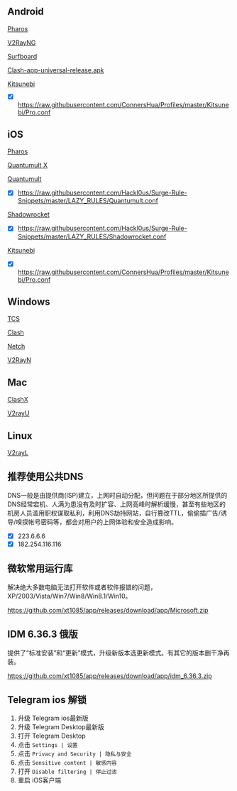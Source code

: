 ## Android


[Pharos](https://github.com/PharosVip/Pharos-Android-Test/releases/latest)

[V2RayNG](https://github.com/2dust/v2rayNG/releases/latest)

[Surfboard](https://play.google.com/store/apps/details?id=com.getsurfboard)

[Clash-app-universal-release.apk](https://github.com/Kr328/ClashForAndroid/releases) 


[Kitsunebi](https://github.com/xt1085/app/releases/download/app/Kitsunebi.apk)

- [x] https://raw.githubusercontent.com/ConnersHua/Profiles/master/Kitsunebi/Pro.conf


## iOS

[Pharos](https://apps.apple.com/us/app/pharos-pro/id1456610173)

[Quantumult X](https://apps.apple.com/us/app/quantumult-x/id1443988620)

[Quantumult](https://itunes.apple.com/us/app/quantumult/id1252015438?mt=8)

- [x] https://raw.githubusercontent.com/Hackl0us/Surge-Rule-Snippets/master/LAZY_RULES/Quantumult.conf

[Shadowrocket](https://apps.apple.com/us/app/shadowrocket/id932747118)

- [x] https://raw.githubusercontent.com/Hackl0us/Surge-Rule-Snippets/master/LAZY_RULES/Shadowrocket.conf

[Kitsunebi](https://itunes.apple.com/us/app/kitsunebi-proxy-utility/id1446584073?mt=8)

- [x] https://raw.githubusercontent.com/ConnersHua/Profiles/master/Kitsunebi/Pro.conf

## Windows

[TCS](https://github.com/KevinZonda/trojan-client-slim/releases)

[Clash](https://github.com/Fndroid/clash_for_windows_pkg/releases/latest)

[Netch](https://github.com/NetchX/Netch/releases/latest)

[V2RayN](https://github.com/2dust/v2rayN/releases/latest/download/v2rayN-Core.zip)

## Mac

[ClashX](https://github.com/yichengchen/clashX/releases/latest/download/ClashX.dmg)

[V2rayU](https://github.com/yanue/V2rayU/releases/latest/download/V2rayU.dmg)

## Linux

[V2rayL](https://github.com/jiangxufeng/v2rayL/releases/latest)


## 推荐使用公共DNS

DNS一般是由提供商(ISP)建立，上网时自动分配，但问题在于部分地区所提供的DNS经常宕机、人满为患没有及时扩容、上网高峰时解析缓慢，甚至有些地区的机房人员滥用职权谋取私利，利用DNS劫持网站，自行篡改TTL，偷偷插广告/诱导/嗅探帐号密码等，都会对用户的上网体验和安全造成影响。

- [x] 223.6.6.6
- [x] 182.254.116.116

## 微软常用运行库

解决绝大多数电脑无法打开软件或者软件报错的问题，XP/2003/Vista/Win7/Win8/Win8.1/Win10。

https://github.com/xt1085/app/releases/download/app/Microsoft.zip

## IDM 6.36.3 俄版

提供了“标准安装”和“更新”模式，升级新版本选更新模式。有其它的版本删干净再装。

https://github.com/xt1085/app/releases/download/app/idm_6.36.3.zip

## Telegram ios 解锁

1.  升级 Telegram ios最新版
2.  升级 Telegram Desktop最新版
3.  打开 Telegram Desktop
4.  点击 `Settings | 设置`
5.  点击 `Privacy and Security | 隐私与安全`
6.  点击 `Sensitive content | 敏感内容`
7.  打开 `Disable filtering | 停止过滤`
8.  重启 iOS客户端
